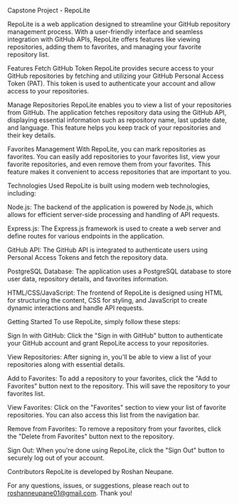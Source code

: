 Capstone Project - RepoLite

RepoLite is a web application designed to streamline your GitHub repository management process. With a user-friendly interface and seamless integration with GitHub APIs, RepoLite offers features like viewing repositories, adding them to favorites, and managing your favorite repository list.

Features
Fetch GitHub Token
RepoLite provides secure access to your GitHub repositories by fetching and utilizing your GitHub Personal Access Token (PAT). This token is used to authenticate your account and allow access to your repositories.

Manage Repositories
RepoLite enables you to view a list of your repositories from GitHub. The application fetches repository data using the GitHub API, displaying essential information such as repository name, last update date, and language. This feature helps you keep track of your repositories and their key details.

Favorites Management
With RepoLite, you can mark repositories as favorites. You can easily add repositories to your favorites list, view your favorite repositories, and even remove them from your favorites. This feature makes it convenient to access repositories that are important to you.


Technologies Used
RepoLite is built using modern web technologies, including:

Node.js: The backend of the application is powered by Node.js, which allows for efficient server-side processing and handling of API requests.

Express.js: The Express.js framework is used to create a web server and define routes for various endpoints in the application.

GitHub API: The GitHub API is integrated to authenticate users using Personal Access Tokens and fetch the repository data.

PostgreSQL Database: The application uses a PostgreSQL database to store user data, repository details, and favorites information.

HTML/CSS/JavaScript: The frontend of RepoLite is designed using HTML for structuring the content, CSS for styling, and JavaScript to create dynamic interactions and handle API requests.

Getting Started
To use RepoLite, simply follow these steps:

Sign In with GitHub: Click the "Sign in with GitHub" button to authenticate your GitHub account and grant RepoLite access to your repositories.

View Repositories: After signing in, you'll be able to view a list of your repositories along with essential details.

Add to Favorites: To add a repository to your favorites, click the "Add to Favorites" button next to the repository. This will save the repository to your favorites list.

View Favorites: Click on the "Favorites" section to view your list of favorite repositories. You can also access this list from the navigation bar.

Remove from Favorites: To remove a repository from your favorites, click the "Delete from Favorites" button next to the repository.

Sign Out: When you're done using RepoLite, click the "Sign Out" button to securely log out of your account.

Contributors
RepoLite is developed by Roshan Neupane.

For any questions, issues, or suggestions, please reach out to roshanneupane01@gmail.com. Thank you!